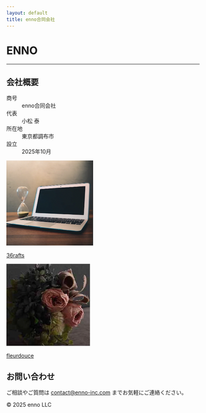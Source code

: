 ```yaml
---
layout: default
title: enno合同会社
---
```


<h1>ENNO</h1>
<hr>

## 会社概要

<dl class="company-info">
  <dt>商号</dt>
  <dd>enno合同会社</dd>
  <dt>代表</dt>
  <dd>小松 泰</dd>
  <dt>所在地</dt>
  <dd>東京都調布市</dd>
  <dt>設立</dt>
  <dd>2025年10月</dd>
</dl>

<div class="gallery">
  <div class="gallery-item">
    <a href="https://about.36rafts.com" target="_blank">
      <img src="/assets/images/36rafts.png" alt="36rafts">
      <p>36rafts</p>
    </a>
  </div>
  <div class="gallery-item">
    <a href="https://store.shopping.yahoo.co.jp/fleurdouce/" target="_blank">
      <img src="/assets/images/fleurdouce.png" alt="fleurdouce">
      <p>fleurdouce</p>
    </a>
  </div>
</div>

<div class="contact">
  <h2>お問い合わせ</h2>
  <p>ご相談やご質問は <a href="mailto:contact@enno-inc.com">contact@enno-inc.com</a> までお気軽にご連絡ください。</p>
</div>

<footer>
  <p>© 2025 enno LLC</p>
</footer>
